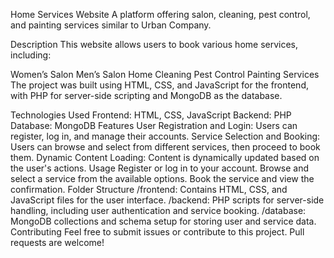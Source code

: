 Home Services Website
A platform offering salon, cleaning, pest control, and painting services similar to Urban Company.

Description
This website allows users to book various home services, including:

Women’s Salon
Men’s Salon
Home Cleaning
Pest Control
Painting Services
The project was built using HTML, CSS, and JavaScript for the frontend, with PHP for server-side scripting and MongoDB as the database.

Technologies Used
Frontend: HTML, CSS, JavaScript
Backend: PHP
Database: MongoDB
Features
User Registration and Login: Users can register, log in, and manage their accounts.
Service Selection and Booking: Users can browse and select from different services, then proceed to book them.
Dynamic Content Loading: Content is dynamically updated based on the user's actions.
Usage
Register or log in to your account.
Browse and select a service from the available options.
Book the service and view the confirmation.
Folder Structure
/frontend: Contains HTML, CSS, and JavaScript files for the user interface.
/backend: PHP scripts for server-side handling, including user authentication and service booking.
/database: MongoDB collections and schema setup for storing user and service data.
Contributing
Feel free to submit issues or contribute to this project. Pull requests are welcome!
